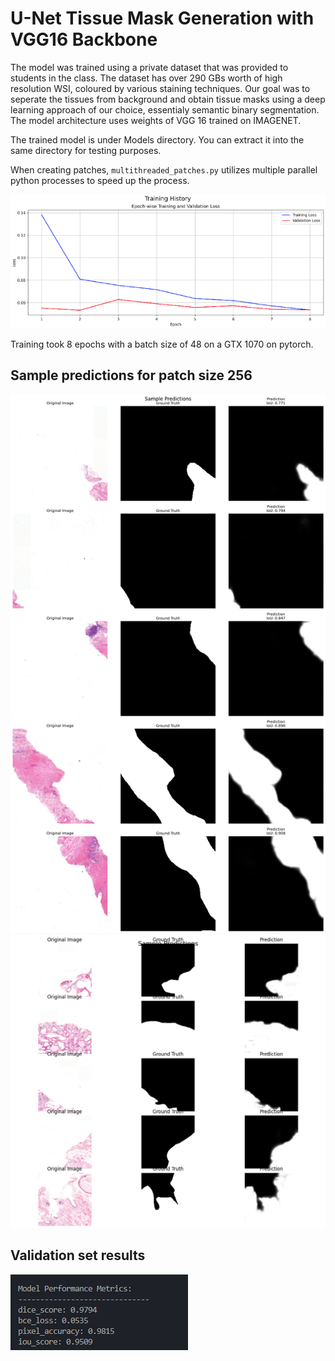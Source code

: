# U-Net Tissue Mask Generation with VGG16 Backbone

The model was trained using a private dataset that was provided to students in the class. The dataset has over 290 GBs worth of high resolution WSI, coloured by various staining techniques. Our goal was to seperate the tissues from background and obtain tissue masks using a deep learning approach of our choice, essentialy semantic binary segmentation. 
The model architecture uses weights of VGG 16 trained on IMAGENET. 

The trained model is under Models directory. You can extract it into the same directory for testing purposes.

When creating patches, `multithreaded_patches.py` utilizes multiple parallel python processes to speed up the process.

![Training history][history]

Training took 8 epochs with a batch size of 48 on a GTX 1070 on pytorch. 

## Sample predictions for patch size 256
![sample_predictions_256_48_0.png][pred1]
![sample_predictions_256_48_0.png][pred2]

## Validation set results

![Results][def]


[history]: image-1.png
[pred1]: sample_predictions_256_48_0.png
[pred2]: pred.png
[def]: image-2.png